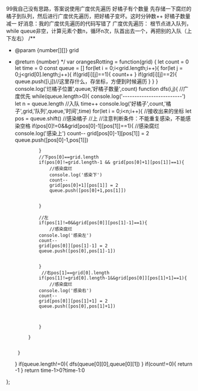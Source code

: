 99我自己没有思路，答案说使用广度优先遍历
好橘子有个数量
先存储一下腐烂的橘子到队列，然后进行广度优先遍历，把好橘子变坏。这时分钟数++
好橘子数量减一
好消息：我的广度优先遍历的代码写错了
广度优先遍历：
根节点进入队列，
while queue非空，计算元素个数n，循环n次，队首出去一个，再把别的入队（上下左右）
/**
 * @param {number[][]} grid
 * @return {number}
 */
var orangesRotting = function(grid) {
    let count = 0
    let time = 0
    const queue = []
    for(let i = 0;i<grid.length;i++){
        for(let j = 0;j<grid[0].length;j++){
            if(grid[i][j]==1){
                count++
            }
            if(grid[i][j]==2){
                queue.push([i,j])//这里存什么，存坐标，方便到时候遍历
            }
        }
    }
    console.log('烂橘子位置',queue,'好橘子数量',count)
    function dfs(i,j){
        //广度优先
        while(queue.length>0){
            console.log('-------------------------')
            let n = queue.length
            //入队
            time++
            console.log('好橘子',count,'橘子',grid,'队列',queue,'时间',time)
            for(let i = 0;i<n;i++){
                //接收出来的坐标
                let pos = queue.shift()
                 //感染橘子
                //上
                //注意判断条件：不能重复感染，不能感染空格
                if(pos[0]!=0&&grid[pos[0]-1][pos[1]]==1){
                    //感染腐烂
                    console.log('感染上')
                    count--
                    grid[pos[0]-1][pos[1]] = 2
                    queue.push([pos[0]-1,pos[1]])
                    
                  
                } 
                //下pos[0]==grid.length
                if(pos[0]!=grid.length-1 && grid[pos[0]+1][pos[1]]==1){
                    //感染腐烂
                    console.log('感染下')
                    count--
                    grid[pos[0]+1][pos[1]] = 2
                    queue.push([pos[0]+1,pos[1]])
                    
             
                } 
                
                //左
                if(pos[1]!=0&&grid[pos[0]][pos[1]-1]==1){
                    //感染腐烂
                console.log('感染左')
                count--
                grid[pos[0]][pos[1]-1] = 2
                queue.push([pos[0],pos[1]-1])
                
         
                } 
                 //右pos[1]==grid[0].length
                if(pos[1]!=grid[0].length-1&&grid[pos[0]][pos[1]+1]==1){
                    //感染腐烂
                console.log('感染右')
                count--
                grid[pos[0]][pos[1]+1] = 2
                queue.push([pos[0],pos[1]+1])
                
          

                } 

            }
           
            
        }
    }
    if(queue.length!=0){
        dfs(queue[0][0],queue[0][1]) 
    }
    if(count!=0){
        return -1
    }
    return time-1>0?time-1:0
    
};